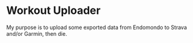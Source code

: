 # Workout Uploader
My purpose is to upload some exported data from Endomondo to Strava and/or Garmin, then die.
